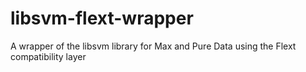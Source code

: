 libsvm-flext-wrapper
====================

A wrapper of the libsvm library for Max and Pure Data using the Flext compatibility layer
